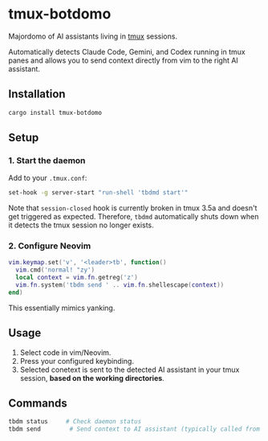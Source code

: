 # tmux-botdomo

Majordomo of AI assistants living in [tmux](https://github.com/tmux/tmux) sessions.

Automatically detects Claude Code, Gemini, and Codex running in tmux panes and allows you to send context directly from vim to the right AI assistant.

## Installation

```bash
cargo install tmux-botdomo
```

## Setup

### 1. Start the daemon

Add to your `.tmux.conf`:

```bash
set-hook -g server-start "run-shell 'tbdmd start'"
```

Note that `session-closed` hook is currently broken in tmux 3.5a and doesn't get triggered as expected. Therefore, `tbdmd` automatically shuts down when it detects the tmux session no longer exists.

### 2. Configure Neovim

```lua
vim.keymap.set('v', '<leader>tb', function()
  vim.cmd('normal! "zy')
  local context = vim.fn.getreg('z')
  vim.fn.system('tbdm send ' .. vim.fn.shellescape(context))
end)
```

This essentially mimics yanking.

## Usage

1. Select code in vim/Neovim.
2. Press your configured keybinding.
3. Selected conetext is sent to the detected AI assistant in your tmux session, **based on the working directories**.

## Commands

```bash
tbdm status     # Check daemon status
tbdm send        # Send context to AI assistant (typically called from vim)
```
